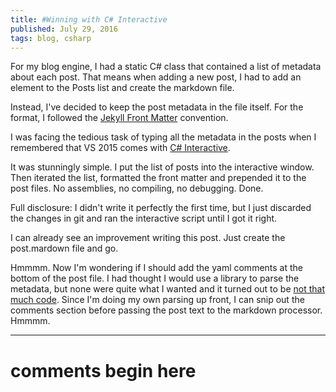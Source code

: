 ```yaml
---
title: #Winning with C# Interactive
published: July 29, 2016
tags: blog, csharp
---
```


For my blog engine, I had a static C# class that contained a list of metadata about each post. That means when adding a new post, I had to add an element to the Posts list and create the markdown file.

Instead, I've decided to keep the post metadata in the file itself. For the format, I followed the [Jekyll Front Matter] convention.

I was facing the tedious task of typing all the metadata in the posts when I remembered that VS 2015 comes with [C# Interactive]. 

It was stunningly simple. I put the list of posts into the interactive window. Then iterated the list, formatted the front matter and prepended it to the post files. No assemblies, no compiling, no debugging. Done.

Full disclosure: I didn't write it perfectly the first time, but I just discarded the changes in git and ran the interactive script until I got it right.

I can already see an improvement writing this post. Just create the post.mardown file and go.

Hmmmm. Now I'm wondering if I should add the yaml comments at the bottom of the post file. I had thought I would use a library to parse the metadata, but none were quite what I wanted and it turned out to be [not that much code]. Since I'm doing my own parsing up front, I can snip out the comments section before passing the post text to the markdown processor. Hmmmm.

[Jekyll Front Matter]: https://jekyllrb.com/docs/frontmatter/
[C# Interactive]: http://www.hanselman.com/blog/InteractiveCodingWithCAndFREPLsScriptCSOrTheVisualStudioInteractiveWindow.aspx
[not that much code]: https://github.com/kijanawoodard/Blog/blob/7315ca32cfe0334c7c75f0913e88bba9a6cfdeed/src/Blog.Web/Infrastructure/MarkdownSharpContentStorage.cs#L63

---
# comments begin here

